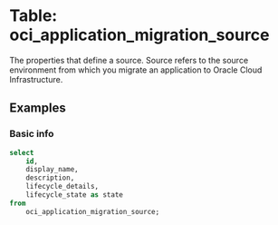 # Table: oci_application_migration_source

The properties that define a source. Source refers to the source environment from which you migrate an application to Oracle Cloud Infrastructure.

## Examples

### Basic info

```sql
select
    id,
    display_name,
    description,
    lifecycle_details,
    lifecycle_state as state
from
    oci_application_migration_source;
```